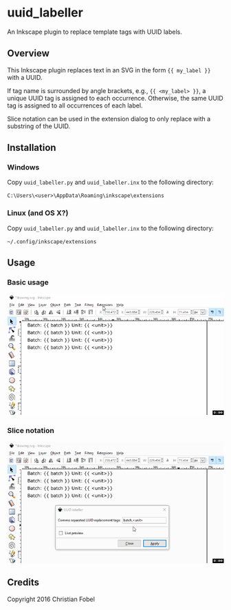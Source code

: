 uuid_labeller
=============

An Inkscape plugin to replace template tags with UUID labels.


Overview
--------

This Inkscape plugin replaces text in an SVG in the form `{{ my_label }}` with
a UUID.

If tag name is surrounded by angle brackets, e.g., `{{ <my_label> }}`, a unique
UUID tag is assigned to each occurrence. Otherwise, the same UUID tag is
assigned to all occurrences of each label.

Slice notation can be used in the extension dialog to only replace with a
substring of the UUID.


Installation
------------

### Windows ###

Copy `uuid_labeller.py` and `uuid_labeller.inx` to the following directory:

    C:\Users\<user>\AppData\Roaming\inkscape\extensions

### Linux (and OS X?) ###

Copy `uuid_labeller.py` and `uuid_labeller.inx` to the following directory:

    ~/.config/inkscape/extensions


Usage
-----

### Basic usage ###

![usage][usage-pic]

### Slice notation ###

![usage-slice][usage-slice-pic]


Credits
-------

Copyright 2016 Christian Fobel


[usage-pic]: docs/usage.gif
[usage-slice-pic]: docs/usage-slice.gif

